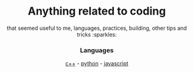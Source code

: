 <h1 align="center" border="none">
  Anything related to coding
</h1>
<p align="center">
    that seemed useful to me, languages, practices, building, other tips and tricks :sparkles:
</p>

<h3 align="center" border="none">
  Languages
</h3>
<p align="center">
  <a href="languages/cpp/">c++</a> -
  <a href="languages/python/">python</a> -
  <a href="languages/javascript/">javascript</a>
</p>

<!-- ## Workflow

* [Git](workflows/git.md) - TODO
* [Docker](workflows/docker.md) - TODO
* [Web development](workflows/webdev.md) - TODO

## Setup scripts and config files

* [ROS setup](ros_setup.md) - TODO
* [`vimrc` config](configs/basic_vimrc)
* [Visual Studio Code config](configs/vs_code_settings.json)

## Algorithms

[List of algorithms](algorithms/) that were implemented for practice, during real interviews as well as real world applications (typically in robotics). Good for refreshing concepts, everyday coding exercise and interview preparations.  -->
